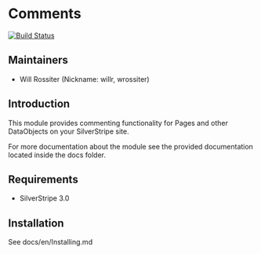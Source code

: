 # Comments

[![Build Status](https://secure.travis-ci.org/silverstripe/silverstripe-comments.png?branch=1.1)](http://travis-ci.org/silverstripe/silverstripe-comments)

## Maintainers

 * Will Rossiter (Nickname: willr, wrossiter)
  <will at silverstripe dot com>

## Introduction

This module provides commenting functionality for Pages and other DataObjects
on your SilverStripe site. 

For more documentation about the module see the provided documentation located
inside the docs folder.

## Requirements

 * SilverStripe 3.0

## Installation

See docs/en/Installing.md
